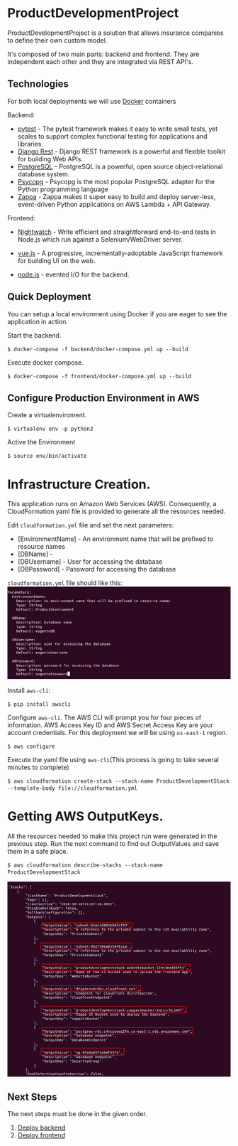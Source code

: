ProductDevelopmentProject
==============================
ProductDevelopmentProject is a solution that allows insurance companies to define their own custom model. 

It's composed of two main parts: backend and frontend. They are independent each other and they are integrated via REST API's. 


Technologies 
----------
For both local deployments we will use [Docker] containers

Backend:
* [pytest] - The pytest framework makes it easy to write small tests, yet scales to support complex functional testing for applications and libraries.
* [Django Rest] - Django REST framework is a powerful and flexible toolkit for building Web APIs.
* [PostgreSQL] - PostgreSQL is a powerful, open source object-relational database system.
* [Psycopg] - Psycopg is the most popular PostgreSQL adapter for the Python programming language
* [Zappa] - Zappa makes it super easy to build and deploy server-less, event-driven Python applications on AWS Lambda + API Gateway.

Frontend:
*  [Nightwatch] - Write efficient and straightforward end-to-end tests in Node.js which run against a Selenium/WebDriver server.
*  [vue.js] - A progressive, incrementally-adoptable JavaScript framework for building UI on the web.
*  [node.js] - evented I/O for the backend.


   [Django Rest]: <https://www.django-rest-framework.org/>
   [PostgreSQL]: <https://www.postgresql.org/>
   [Psycopg]: <http://initd.org/psycopg/>
   [Zappa]: <https://github.com/Miserlou/Zappa/>
   [node.js]: <http://nodejs.org>
   [Vue.js]: <https://vuejs.org/>
   [Docker]: <https://www.docker.com/>
   [Nightwatch]: <http://nightwatchjs.org/>
   [pytest]: <https://docs.pytest.org/en/latest/>


Quick Deployment 
----------
You can setup a local environment using Docker if you are eager to see the application in action. 

Start the backend.	
```
$ docker-compose -f backend/docker-compose.yml up --build
```

Execute docker compose.	
```
$ docker-compose -f frontend/docker-compose.yml up --build
```


Configure Production Environment in AWS
----------
Create a virtualenviroment.
```
$ virtualenv env -p python3
```
Active the Environment
```
$ source env/bin/activate
```

# Infrastructure Creation.

This application runs on Amazon Web Services (AWS). Consequently, a CloudFormation yaml file is provided to generate all the resources needed.

Edit `cloudformation.yml` file and set the next parameters:
* [EnvironmentName] -  An environment name that will be prefixed to resource names
* [DBName] - 
* [DBUsername] - User for accessing the database
* [DBPassword] - Password for accessing the database 

`cloudformation.yml` file should like this:
![Alt text](https://github.com/eugeniosu/ProductDevelopmentProject/blob/master/readme-images/cloudformationconf.jpg?raw=true)

Install `aws-cli`:
```
$ pip install awscli
```
Configure `aws-cli`. The AWS CLI will prompt you for four pieces of information. AWS Access Key ID and AWS Secret Access Key are your account credentials. For this deployment we will be using `us-east-1` region.
```
$ aws configure
```
Execute the yaml file using `aws-cli`(This process is going to take several minutes to complete)
```
$ aws cloudformation create-stack --stack-name ProductDevelopmentStack --template-body file://cloudformation.yml
```

# Getting AWS OutputKeys.

All the resources needed to make this project run were generated in the previous step.
Run the next command to find out OutputValues and save them in a safe place.
```
$ aws cloudformation describe-stacks --stack-name ProductDevelopmentStack
```

![Alt text](https://github.com/eugeniosu/ProductDevelopmentProject/blob/master/readme-images/outputKey.jpg?raw=true)

Next Steps
----------
The next steps must be done in the given order.
1. [Deploy backend](https://github.com/eugeniosu/ProductDevelopmentProject/tree/master/backend)
2. [Deploy frontend](https://github.com/eugeniosu/ProductDevelopmentProject/tree/master/frontend)
